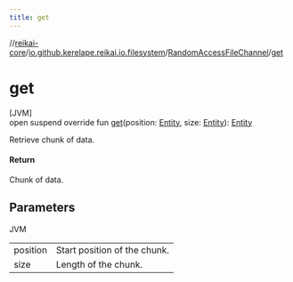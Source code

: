 ```yaml
---
title: get
---
```

//[reikai-core](../../../index.html)/[io.github.kerelape.reikai.io.filesystem](../index.html)/[RandomAccessFileChannel](index.html)/[get](get.html)



# get



[JVM]\
open suspend override fun [get](get.html)(position: [Entity](../../io.github.kerelape.reikai/-entity/index.html), size: [Entity](../../io.github.kerelape.reikai/-entity/index.html)): [Entity](../../io.github.kerelape.reikai/-entity/index.html)



Retrieve chunk of data.



#### Return



Chunk of data.



## Parameters


JVM

| | |
|---|---|
| position | Start position of the chunk. |
| size | Length of the chunk. |




